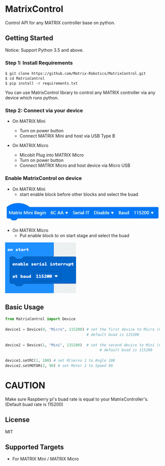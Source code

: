 # MatrixControl
Control API for any MATRIX controller base on python.

## Getting Started

Notice: Support Python 3.5 and above.

### Step 1: Install Requirements

```shell
$ git clone https://github.com/Matrix-Robotics/MatrixControl.git
$ cd MatrixControl
$ pip install -r requirements.txt
```
You can use MatrixControl library to control any MATRIX controller via any device which runs python.

### Step 2: Connect via your device

- On MATRIX Mini
  * Turn on power button
  * Connect MATRIX Mini and host via USB Type B
 
- On MATRIX Micro
  * Micobit Plug into MATRIX Micro
  * Turn on power button
  * Connect MATRIX Micro and host device via Micro USB

### Enable MatrixControl on device
- On MATRIX Mini
  * start enable block before other blocks and select the buad

![image](https://github.com/Matrix-Robotics/MatrixControl/blob/main/doc/pic/Enable_MATRIX_Mini.png)

- On MATRIX Micro
  * Put enable block to on start stage and select the buad

![image](https://github.com/Matrix-Robotics/MatrixControl/blob/main/doc/pic/Enable_MATRIX_Micro.png)

## Basic Usage

```python
from MatrixControl import Device

device1 = Device(0, "Micro", 115200) # set the first device to Micro (Can choose either Micro or Mini)
                                     # default buad is 115200
                                           
device2 = Device(1, "Mini", 115200)  # set the second device to Mini (Can choose either Micro or Mini)
                                           # default buad is 115200

device1.setRC(1, 100) # set RCservo 1 to Angle 100
device2.setMOTOR(2, 90) # set Motor 2 to Speed 90
```

# CAUTION

Make sure Raspberry pi's buad rate is equal to your MatrixController's. (Default buad rate is 115200) 

## License

MIT

## Supported Targets

* For MATRIX Mini / MATRIX Micro

